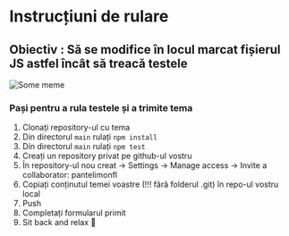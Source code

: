# Instrucțiuni de rulare

## Obiectiv : Să se modifice în locul marcat fișierul JS astfel încât să treacă testele
![Some meme](https://i.imgur.com/MC1PcsV.png)

### Pași pentru a rula testele și a trimite tema
1. Clonați repository-ul cu tema
2. Din directorul `main` rulați `npm install`
3. Din directorul `main` rulați `npm test`
4. Creați un repository privat pe github-ul vostru
5. În repository-ul nou creat -> Settings -> Manage access -> Invite a collaborator: pantelimonfl
6. Copiați conținutul temei voastre (!!! fără folderul .git) în repo-ul vostru local
7. Push
8. Completați formularul primit
9. Sit back and relax :tropical_drink:
